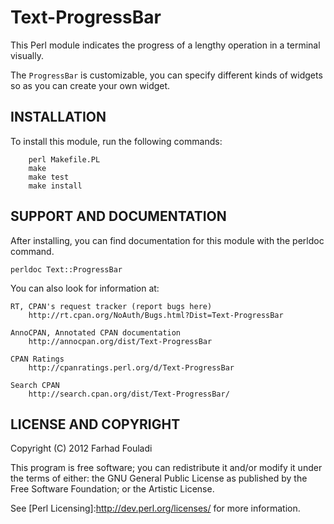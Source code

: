 Text-ProgressBar
================

This Perl module indicates the progress of a lengthy operation in a
terminal visually.

The `ProgressBar` is customizable, you can specify different kinds of
widgets so as you can create your own widget.

INSTALLATION
------------

To install this module, run the following commands:

        perl Makefile.PL
        make
        make test
        make install

SUPPORT AND DOCUMENTATION
-------------------------

After installing, you can find documentation for this module with the
perldoc command.

    perldoc Text::ProgressBar

You can also look for information at:

    RT, CPAN's request tracker (report bugs here)
        http://rt.cpan.org/NoAuth/Bugs.html?Dist=Text-ProgressBar

    AnnoCPAN, Annotated CPAN documentation
        http://annocpan.org/dist/Text-ProgressBar

    CPAN Ratings
        http://cpanratings.perl.org/d/Text-ProgressBar

    Search CPAN
        http://search.cpan.org/dist/Text-ProgressBar/


LICENSE AND COPYRIGHT
---------------------

Copyright (C) 2012 Farhad Fouladi

This program is free software; you can redistribute it and/or modify it
under the terms of either: the GNU General Public License as published
by the Free Software Foundation; or the Artistic License.

See [Perl Licensing]:http://dev.perl.org/licenses/ for more information.

